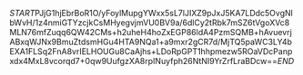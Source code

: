 $START$PJjG1hjEbrBoR1O/yFoylMupgYWxx5sL7lJIXZ9pJxJ5KA7LDdc5OvgNlbWvH/1z4nmiGTYzcjkCsMHyegvjmVU0BV9a/6dlCy2tRbk7mSZ6tVgoXVc8MLN76mfZuqq6QW42CMs+h2uheH4hoZxEGP86ldA4PzmSQMB+hAvuevrjABxqWJNx9BmuZtdsmHGu4HTA9NQa1+a9mxr2gCR7d/MjTQ5paWC3LY4bEXA1FLSq2FnA8vrIELHOUGu8CaAjhs+LDoRpGPT1hhpmezw5ROaVDcPanpxdx4MxL8vcorqd7+0qw9UufgzXA8rpINuyfph26NtNI9YrZrfLraBDcw==$END$